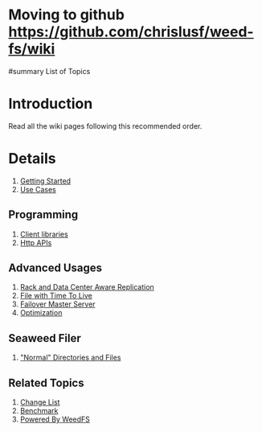# Moving to github https://github.com/chrislusf/weed-fs/wiki #

#summary List of Topics

# Introduction #

Read all the wiki pages following this recommended order.


# Details #

  1. [Getting Started](https://code.google.com/p/weed-fs/wiki/GettingStarted)
  1. [Use Cases](https://code.google.com/p/weed-fs/wiki/UseCasesWeedFS)
## Programming ##
  1. [Client libraries](https://code.google.com/p/weed-fs/wiki/ClientLibrariesModules)
  1. [Http APIs](https://code.google.com/p/weed-fs/wiki/HttpAPIs)
## Advanced Usages ##
  1. [Rack and Data Center Aware Replication](https://code.google.com/p/weed-fs/wiki/RackDataCenterAwareReplication)
  1. [File with Time To Live](https://code.google.com/p/weed-fs/wiki/FileWithTimeToLive)
  1. [Failover Master Server](https://code.google.com/p/weed-fs/wiki/FailoverMasterServer)
  1. [Optimization](https://code.google.com/p/weed-fs/wiki/Optimization)
## Seaweed Filer ##
  1. ["Normal" Directories and Files](https://code.google.com/p/weed-fs/wiki/DirectoriesAndFiles)
## Related Topics ##
  1. [Change List](https://code.google.com/p/weed-fs/wiki/ChangeList)
  1. [Benchmark](https://code.google.com/p/weed-fs/wiki/Benchmark)
  1. [Powered By WeedFS](https://code.google.com/p/weed-fs/wiki/PoweredByWeedFs)